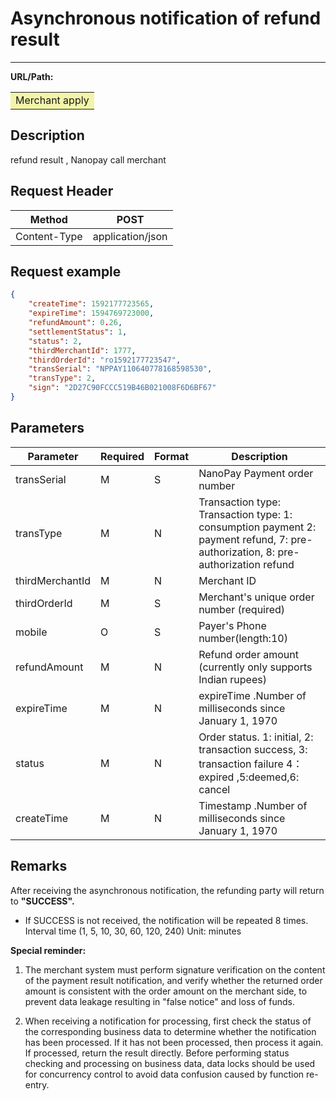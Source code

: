 # Asynchronous notification of refund result

----


**URL/Path:**  

<table>
<td bgcolor=#F2F5A9>
Merchant apply
</td>
</table>

## Description

refund result , Nanopay call merchant 

## Request Header

|Method|POST|
| ---- | ---- |
| Content-Type|application/json|

## Request example

```json
{
    "createTime": 1592177723565,
    "expireTime": 1594769723000,
    "refundAmount": 0.26,
    "settlementStatus": 1,
    "status": 2,
    "thirdMerchantId": 1777,
    "thirdOrderId": "ro1592177723547",
    "transSerial": "NPPAY110640778168598530",
    "transType": 2,
    "sign": "2D27C90FCCC519B46B021008F6D6BF67"
}
```

## Parameters

|Parameter | Required |Format |Description |
| ---- | ---- | ---- | ---- |
|    transSerial  |  M    | S | NanoPay Payment order number |
|   transType   |    M    | N |  Transaction type: Transaction type: 1: consumption payment 2: payment refund, 7: pre-authorization, 8: pre-authorization refund |
|   thirdMerchantId   |  M    | N | Merchant ID |
|    thirdOrderId  |    M  |  S|  Merchant's unique order number (required)|
|  mobile    |    O  |  S| Payer's Phone number(length:10) |
|   refundAmount |  M    | N | Refund order amount (currently only supports Indian rupees) |
| expireTime | M  |  N | expireTime .Number of milliseconds since January 1, 1970 |
| status | M  |   N| Order status. 1: initial, 2: transaction success, 3: transaction failure 4：expired ,5:deemed,6: cancel  |
|createTime  | M  |  N | Timestamp .Number of milliseconds since January 1, 1970 |

## Remarks

After receiving the asynchronous notification, the refunding party will return to **"SUCCESS".**

* If SUCCESS is not received, the notification will be repeated 8 times. Interval time (1, 5, 10, 30, 60, 120, 240) Unit: minutes

**Special reminder:**

1. The merchant system must perform signature verification on the content of the payment result notification, and verify whether the returned order amount is consistent with the order amount on the merchant side, to prevent data leakage resulting in "false notice" and loss of funds. 

1. When receiving a notification for processing, first check the status of the corresponding business data to determine whether the notification has been processed. If it has not been processed, then process it again. If processed, return the result directly. Before performing status checking and processing on business data, data locks should be used for concurrency control to avoid data confusion caused by function re-entry.

